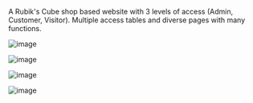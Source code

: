 
A Rubik's Cube shop based website with 3 levels of access (Admin, Customer, Visitor). Multiple access tables and diverse pages with many functions.


![image](https://user-images.githubusercontent.com/106924157/172374196-f4e13841-5c57-499d-bdb8-9a29b52cb8cf.png)


![image](https://user-images.githubusercontent.com/106924157/172373062-b5b2387c-1532-44b5-8545-4fc5afbabe1c.png)


![image](https://user-images.githubusercontent.com/106924157/172373207-43d3f1ae-36d4-4ab8-a4d1-2394766f0fa8.png)


![image](https://user-images.githubusercontent.com/106924157/172374691-1757e52c-62df-4bee-811d-fd5e78552e25.png)
